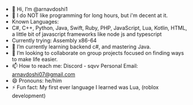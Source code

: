 - 👋 Hi, I’m @arnavdoshi1
- 👀 I do NOT like programming for long hours, but i'm decent at it.
- Known Languages:
- C#, C++, Python, Java, Swift, Ruby, PHP, JavaScript, Lua, Kotlin, HTML, a little bit of javascript frameworks like node js and typescript
- Currently trying: Assembly x86-64
- 🌱 I’m currently learning backend c#, and mastering Java.
- 💞️ I’m looking to collaborate on group projects focused on finding ways to make life easier.
- 📫 How to reach me: Discord - sqvv Personal Email: arnavdoshi07@gmail.com
- 😄 Pronouns: he/him
- ⚡ Fun fact: My first ever language I learned was Lua, (roblox development)

<!---
arnavdoshi1/arnavdoshi1 is a ✨ special ✨ repository because its `README.md` (this file) appears on your GitHub profile.
You can click the Preview link to take a look at your changes.
--->
